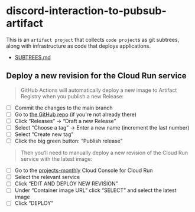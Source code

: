# discord-interaction-to-pubsub-artifact

This is an `artifact project` that collects `code project`s as git subtrees, along with infrastructure as code that deploys applications.

- [SUBTREES.md](.subtree/SUBTREES.md)

## Deploy a new revision for the Cloud Run service

> GitHub Actions will automatically deploy a new image to Artifact Registry when you publish a new Release:

- [ ]  Commit the changes to the main branch
- [ ]  Go to [the GitHub repo](https://github.com/nickmeinhold/migrate-notion-page-in-pubsub-message-artifact) (if you're not already there)
- [ ]  Click “Releases” → “Draft a new Release”
- [ ]  Select “Choose a tag” → Enter a new name (increment the last number)
- [ ]  Select “Create new tag”
- [ ]  Click the big green button: “Publish release”

> Then you’ll need to manually deploy a new revision of the Cloud Run service with the latest image:
> 

- [ ] Go to the [projects-monthly](https://console.cloud.google.com/run?project=projects-monthly) Cloud Console for Cloud Run
- [ ]  Select the relevant service
- [ ]  Click “EDIT AND DEPLOY NEW REVISION”
- [ ]  Under “Container image URL” click “SELECT” and select the latest image
- [ ]  Click “DEPLOY”
